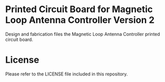 #  Printed Circuit Board for Magnetic Loop Antenna Controller Version 2

Design and fabrication files the Magnetic Loop Antenna Controller printed circuit board.

#  License

Please refer to the LICENSE file included in this repository.